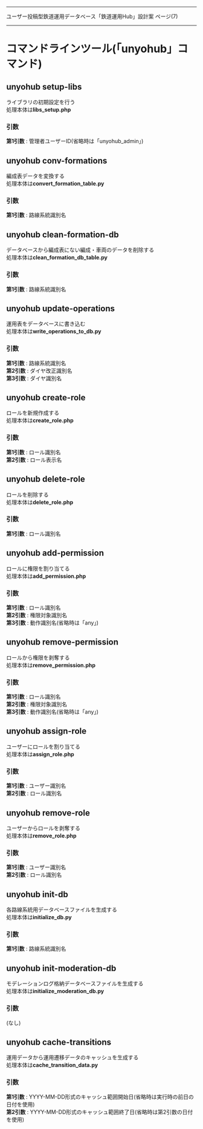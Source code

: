 --------------------------------------------------------------------------------

  ユーザー投稿型鉄道運用データベース「鉄道運用Hub」設計案    ページ(7)

--------------------------------------------------------------------------------

# コマンドラインツール(「unyohub」コマンド)

## unyohub setup-libs
ライブラリの初期設定を行う  
処理本体は**libs_setup.php**

### 引数
**第1引数** : 管理者ユーザーID(省略時は「unyohub_admin」)


## unyohub conv-formations
編成表データを変換する  
処理本体は**convert_formation_table.py**

### 引数
**第1引数** : 路線系統識別名


## unyohub clean-formation-db
データベースから編成表にない編成・車両のデータを削除する  
処理本体は**clean_formation_db_table.py**

### 引数
**第1引数** : 路線系統識別名


## unyohub update-operations
運用表をデータベースに書き込む  
処理本体は**write_operations_to_db.py**

### 引数
**第1引数** : 路線系統識別名  
**第2引数** : ダイヤ改正識別名  
**第3引数** : ダイヤ識別名


## unyohub create-role
ロールを新規作成する  
処理本体は**create_role.php**

### 引数
**第1引数** : ロール識別名  
**第2引数** : ロール表示名


## unyohub delete-role
ロールを削除する  
処理本体は**delete_role.php**

### 引数
**第1引数** : ロール識別名


## unyohub add-permission
ロールに権限を割り当てる  
処理本体は**add_permission.php**

### 引数
**第1引数** : ロール識別名  
**第2引数** : 権限対象識別名  
**第3引数** : 動作識別名(省略時は「any」)


## unyohub remove-permission
ロールから権限を剥奪する  
処理本体は**remove_permission.php**

### 引数
**第1引数** : ロール識別名  
**第2引数** : 権限対象識別名  
**第3引数** : 動作識別名(省略時は「any」)


## unyohub assign-role
ユーザーにロールを割り当てる  
処理本体は**assign_role.php**

### 引数
**第1引数** : ユーザー識別名  
**第2引数** : ロール識別名


## unyohub remove-role
ユーザーからロールを剥奪する  
処理本体は**remove_role.php**

### 引数
**第1引数** : ユーザー識別名  
**第2引数** : ロール識別名


## unyohub init-db
各路線系統用データベースファイルを生成する  
処理本体は**initialize_db.py**

### 引数
**第1引数** : 路線系統識別名


## unyohub init-moderation-db
モデレーションログ格納データベースファイルを生成する  
処理本体は**initialize_moderation_db.py**

### 引数
(なし)


## unyohub cache-transitions
運用データから運用遷移データのキャッシュを生成する  
処理本体は**cache_transition_data.py**

### 引数
**第1引数** : YYYY-MM-DD形式のキャッシュ範囲開始日(省略時は実行時の前日の日付を使用)  
**第2引数** : YYYY-MM-DD形式のキャッシュ範囲終了日(省略時は第2引数の日付を使用)
